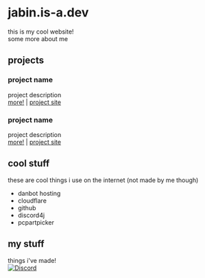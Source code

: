 # jabin.is-a.dev
this is my cool website!  
some more about me
## projects
### project name
project description  
[more!](#) | [project site](#)
### project name
project description  
[more!](#) | [project site](#)
## cool stuff
these are cool things i use on the internet (not made by me though)  
* danbot hosting
* cloudflare
* github
* discord4j
* pcpartpicker
## my stuff
things i've made!  
[<img alt="Discord" src="https://img.shields.io/discord/972126416646860850?logo=discord&logoColor=white&label=capybara%20fan%20club">](https://discord.gg/GKGRS7zz2C)  
